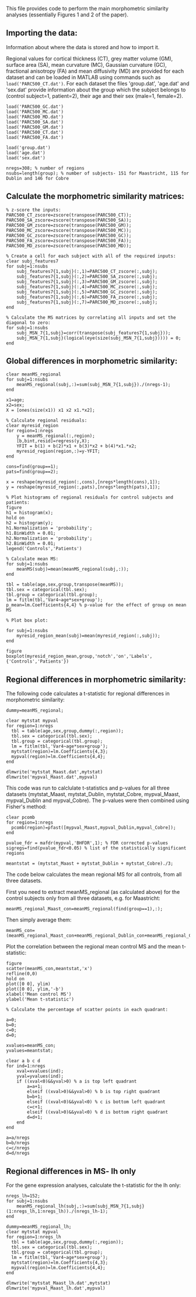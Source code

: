 This file provides code to perform the main morphometric similarity analyses (essentially Figures 1 and 2 of the paper).

## Importing the data:

Information about where the data is stored and how to import it.

Regional values for cortical thickness (CT), grey matter volume (GM), surface area (SA), mean curvature (MC), Gaussian curvature (GC), fractional anisotropy (FA) and mean diffusivity (MD) are provided for each dataset and can be loaded in MATLAB using commands such as ```load('PARC500_CT.dat')```. For each dataset the files 'group.dat', 'age.dat' and 'sex.dat' provide information about the group which the subject belongs to (control subject=1, patient=2), their age and their sex (male=1, female=2).

```
load('PARC500_GC.dat')
load('PARC500_MC.dat')
load('PARC500_MD.dat')
load('PARC500_SA.dat')
load('PARC500_GM.dat')
load('PARC500_CT.dat')
load('PARC500_FA.dat')

load('group.dat')
load('age.dat')
load('sex.dat')

nregs=308; % number of regions
nsubs=length(group); % number of subjects- 151 for Maastricht, 115 for Dublin and 146 for Cobre
```

## Calculate the morphometric similarity matrices:

```
% z-score the inputs:
PARC500_CT_zscore=zscore(transpose(PARC500_CT));
PARC500_SA_zscore=zscore(transpose(PARC500_SA));
PARC500_GM_zscore=zscore(transpose(PARC500_GM));
PARC500_MC_zscore=zscore(transpose(PARC500_MC));
PARC500_GC_zscore=zscore(transpose(PARC500_GC));
PARC500_FA_zscore=zscore(transpose(PARC500_FA));
PARC500_MD_zscore=zscore(transpose(PARC500_MD));

% Create a cell for each subject with all of the required inputs:
clear subj_features7
for subj=1:nsubs
    subj_features7{1,subj}(:,1)=PARC500_CT_zscore(:,subj);
    subj_features7{1,subj}(:,2)=PARC500_SA_zscore(:,subj);
    subj_features7{1,subj}(:,3)=PARC500_GM_zscore(:,subj);
    subj_features7{1,subj}(:,4)=PARC500_MC_zscore(:,subj);
    subj_features7{1,subj}(:,5)=PARC500_GC_zscore(:,subj);
    subj_features7{1,subj}(:,6)=PARC500_FA_zscore(:,subj);
    subj_features7{1,subj}(:,7)=PARC500_MD_zscore(:,subj);
end

% Calculate the MS matrices by correlating all inputs and set the diagonal to zero:
for subj=1:nsubs
    subj_MSN_7{1,subj}=corr(transpose(subj_features7{1,subj}));
    subj_MSN_7{1,subj}(logical(eye(size(subj_MSN_7{1,subj})))) = 0;
end
```

## Global differences in morphometric similarity:

```
clear meanMS_regional
for subj=1:nsubs
    meanMS_regional(subj,:)=sum(subj_MSN_7{1,subj})./(nregs-1);
end

x1=age;
x2=sex;
X = [ones(size(x1)) x1 x2 x1.*x2];

% Calculate regional residuals:
clear myresid_region
for region=1:nregs
    y = meanMS_regional(:,region);
    [b,bint,resid]=regress(y,X);
    YFIT = b(1) + b(2)*x1 + b(3)*x2 + b(4)*x1.*x2;
    myresid_region(region,:)=y-YFIT;
end

cons=find(group==1);
pats=find(group==2);

x = reshape(myresid_region(:,cons),[nregs*length(cons),1]);
y = reshape(myresid_region(:,pats),[nregs*length(pats),1]);

% Plot histograms of regional residuals for control subjects and patients:
figure
h1 = histogram(x);
hold on
h2 = histogram(y);
h1.Normalization = 'probability';
h1.BinWidth = 0.01;
h2.Normalization = 'probability';
h2.BinWidth = 0.01;
legend('Controls','Patients')

% Calculate mean MS:
for subj=1:nsubs
    meanMS(subj)=mean(meanMS_regional(subj,:));
end

tbl = table(age,sex,group,transpose(meanMS));
tbl.sex = categorical(tbl.sex);
tbl.group = categorical(tbl.group);
lm = fitlm(tbl,'Var4~age*sex+group');
p_mean=lm.Coefficients{4,4} % p-value for the effect of group on mean MS

% Plot box plot:

for subj=1:nsubs
    myresid_region_mean(subj)=mean(myresid_region(:,subj));
end

figure
boxplot(myresid_region_mean,group,'notch','on','Labels',{'Controls','Patients'})

```

## Regional differences in morphometric similarity:

The following code calculates a t-statistic for regional differences in morphometric similarity:

```
dummy=meanMS_regional;

clear mytstat mypval
for region=1:nregs
  tbl = table(age,sex,group,dummy(:,region));
  tbl.sex = categorical(tbl.sex);
  tbl.group = categorical(tbl.group);
  lm = fitlm(tbl,'Var4~age*sex+group');
  mytstat(region)=lm.Coefficients{4,3};
  mypval(region)=lm.Coefficients{4,4};
end

dlmwrite('mytstat_Maast.dat',mytstat)
dlmwrite('mypval_Maast.dat',mypval)
```

This code was run to calclulate t-statistics and p-values for all three datasets (mytstat_Maast, mytstat_Dublin, mytstat_Cobre, mypval_Maast, mypval_Dublin and mypval_Cobre). The p-values were then combined using Fisher's method:

```
clear pcomb
for region=1:nregs
  pcomb(region)=pfast([mypval_Maast,mypval_Dublin,mypval_Cobre]);
end

pvalue_fdr = mafdr(mypval,'BHFDR',1); % FDR corrected p-values
sigregs=find(pvalue_fdr<0.05) % list of the statistically significant regions

meantstat = (mytstat_Maast + mytstat_Dublin + mytstat_Cobre)./3;
```

The code below calculates the mean regional MS for all controls, from all three datasets.

First you need to extract meanMS_regional (as calculated above) for the control subjects only from all three datasets, e.g. for Maastricht:
```
meanMS_regional_Maast_con=meanMS_regional(find(group==1),:);
```

Then simply average them:

```
meanMS_con=(meanMS_regional_Maast_con+meanMS_regional_Dublin_con+meanMS_regional_Cobre_con)./3;
```

Plot the correlation between the regional mean control MS and the mean t-statistic:
```
figure
scatter(meanMS_con,meantstat,'x')
refline(0,0)
hold on
plot([0 0], ylim)
plot([0 0], ylim,'-b')
xlabel('Mean control MS')
ylabel('Mean t-statistic')

% Calculate the percentage of scatter points in each quadrant:

a=0;
b=0;
c=0;
d=0;

xvalues=meanMS_con;
yvalues=meantstat;

clear a b c d
for ind=1:nregs
    xval=xvalues(ind);
    yval=yvalues(ind);
    if ((xval<0)&&yval>0) % a is top left quadrant
        a=a+1;
        elseif ((xval>0)&&yval>0) % b is top right quadrant
        b=b+1;
        elseif ((xval<0)&&yval<0) % c is bottom left quadrant
        c=c+1;
        elseif ((xval>0)&&yval<0) % d is bottom right quadrant
        d=d+1;
    end
end

a=a/nregs
b=b/nregs
c=c/nregs
d=d/nregs
```

## Regional differences in MS- lh only

For the gene expression analyses, calculate the t-statistic for the lh only:

```
nregs_lh=152;
for subj=1:nsubs
    meanMS_regional_lh(subj,:)=sum(subj_MSN_7{1,subj}(1:nregs_lh,1:nregs_lh))./(nregs_lh-1);
end

dummy=meanMS_regional_lh;
clear mytstat mypval
for region=1:nregs_lh
  tbl = table(age,sex,group,dummy(:,region));
  tbl.sex = categorical(tbl.sex);
  tbl.group = categorical(tbl.group);
  lm = fitlm(tbl,'Var4~age*sex+group');
  mytstat(region)=lm.Coefficients{4,3};
  mypval(region)=lm.Coefficients{4,4};
end

dlmwrite('mytstat_Maast_lh.dat',mytstat)
dlmwrite('mypval_Maast_lh.dat',mypval)
```
